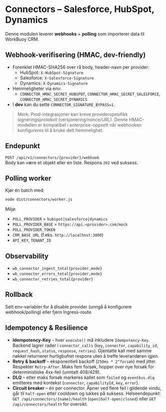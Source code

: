 # Connectors – Salesforce, HubSpot, Dynamics

Denne modulen leverer **webhooks** + **polling** som importerer data til WorkBuoy CRM.

## Webhook-verifisering (HMAC, dev-friendly)
- Forenklet HMAC-SHA256 over rå body, header-navn per provider:
  - HubSpot: `X-HubSpot-Signature`
  - Salesforce: `X-Salesforce-Signature`
  - Dynamics: `X-Dynamics-Signature`
- Hemmeligheter via env:
  - `CONNECTOR_HMAC_SECRET_HUBSPOT`, `CONNECTOR_HMAC_SECRET_SALESFORCE`, `CONNECTOR_HMAC_SECRET_DYNAMICS`
- I **dev** kan du sette `CONNECTOR_SIGNATURE_BYPASS=1`.

> Merk: Prod-integrasjoner kan kreve providerspesifikk signeringsprotokoll (versjonering/nonce/URL). Denne HMAC-modellen er kompatibel i enterprise-oppsett når webhooken konfigureres til å bruke delt hemmelighet.

## Endepunkt
`POST /api/v1/connectors/{provider}/webhook`  
Body kan være et objekt eller en liste. Respons `202` ved suksess.

## Polling worker
Kjør én batch med:
```bash
node dist/connectors/worker.js
```
Miljø:
- `POLL_PROVIDER` = `hubspot|salesforce|dynamics`
- `POLL_PROVIDER_BASE` = `https://api.<provider>.com/mock`
- `POLL_PROVIDER_TOKEN`
- `CRM_BASE_URL` (f.eks. `http://localhost:3000`)
- `API_KEY`, `TENANT_ID`

## Observability
- `wb_connector_ingest_total{provider,mode}`
- `wb_connector_errors_total{provider,mode}`
- `wb_connector_retries_total{provider}`

## Rollback
Sett env-variabler for å disable provider (unngå å konfigurere webhook/polling) eller fjern Ingress-route.

## Idempotency & Resilience

- **Idempotency-Key** – hver `execute()` må inkludere `Idempotency-Key`. Backend lagrer rader i `connector_calls`
  (`key`, `connector`, `capability_id`, `request_hash`, `status`, `response`, `retries`). Gjentatte kall med samme nøkkel
  returnerer hurtigbufret respons uten å treffe leverandøren igjen.
- **Retry & backoff** – eksponentiell backoff (`250ms * 2^forsøk`) med jitter. Respekter `Retry-After`. Maks fem forsøk,
  hopper over nye forsøk for deterministiske 4xx-feil (unntatt 408/429).
- **DLQ** – etter maks forsøk markeres kallet som `failed` og `eventbus.dlq` emitteres med kontekst (`connector`, `capabilityId`, `key`, `error`).
- **Circuit breaker** – én per connector. Åpner ved flere feil i glidende vindu, går til `half-open` etter cooldown og lukkes på suksess.
  Helseendepunkt: `GET /api/connectors/{name}/health` (`open|half-open|closed`) eller `GET /api/connectors/health` for oversikt.
